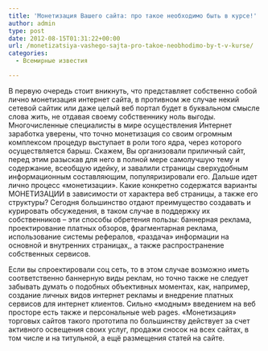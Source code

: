 ```yaml
---
title: 'Монетизация Вашего сайта: про такое необходимо быть в курсе!'
author: admin
type: post
date: 2012-08-15T01:31:22+00:00
url: /monetizatsiya-vashego-sajta-pro-takoe-neobhodimo-by-t-v-kurse/
categories:
  - Всемирные известия

---
```

В первую очередь стоит вникнуть, что представляет собственно собой лично монетизация интернет сайта, в противном же случае некий сетевой сайтик или даже целый веб портал будет в буквальном смысле слова жить, не отдавая своему собственнику ноль выгоды. Многочисленные специалисты в мире осуществления Интернет заработка уверены, что точно монетизация со своим огромным комплексом процедур выступает в роли того ядра, через которого осуществляется барыш. Скажем, Вы организовали приличный сайт, перед этим разыскав для него в полной мере самолучшую тему и содержание, всеобщую идейку, и завалили страницы сверхудобным информационным составляющим, популяризировали его. Дальше идет лично процесс &#171;монетизации&#187;. Какие конкретно содержатся варианты МОНЕТИЗАЦИИ в зависимости от характера веб страницы, а также его структуры? Сегодня большинство отдают преимущество создавать и курировать обсужедения, в таком случае в поддержку их собственников – эти способы обретения пользы: баннерная реклама, проектирование платных обзоров, фрагментарная реклама, использование системы рефералов, &#171;раздача&#187; информации на основной и внутренних страницах,, а также распространение собственных сервисов. 

Если вы спроектировали соц сеть, то в этом случае возможно иметь соответственно баннерную виды реклам, но точно также не следует забывать думать о подобных объективных моментах, как, например, создание личных видов интернет рекламы и внедрение платных сервисов для интернет клиентов. Сильно &#171;модным&#187; введением на веб просторе есть также и персональные web pages. &#171;Монетизация&#187; торговых сайтов такого прототипа по большинству действует за счет активного освещения своих услуг, продажи сносок на всех сайтах, в том числе и на титульной, а ещё размещения статей на сайте.